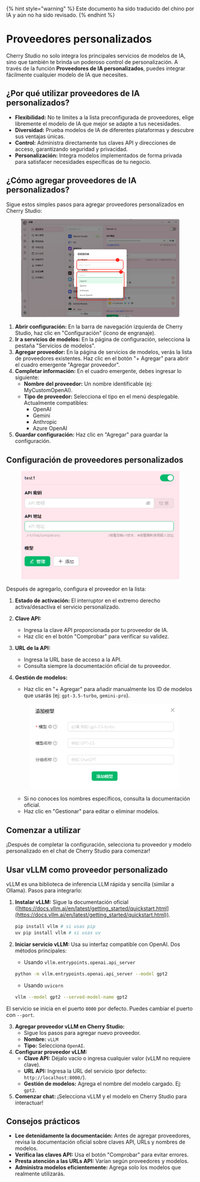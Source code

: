 
{% hint style="warning" %}
Este documento ha sido traducido del chino por IA y aún no ha sido revisado.
{% endhint %}

# Proveedores personalizados

Cherry Studio no solo integra los principales servicios de modelos de IA, sino que también te brinda un poderoso control de personalización. A través de la función **Proveedores de IA personalizados**, puedes integrar fácilmente cualquier modelo de IA que necesites.

## ¿Por qué utilizar proveedores de IA personalizados?

* **Flexibilidad:** No te limites a la lista preconfigurada de proveedores, elige libremente el modelo de IA que mejor se adapte a tus necesidades.
* **Diversidad:** Prueba modelos de IA de diferentes plataformas y descubre sus ventajas únicas.
* **Control:** Administra directamente tus claves API y direcciones de acceso, garantizando seguridad y privacidad.
* **Personalización:** Integra modelos implementados de forma privada para satisfacer necesidades específicas de tu negocio.

## ¿Cómo agregar proveedores de IA personalizados?

Sigue estos simples pasos para agregar proveedores personalizados en Cherry Studio:

<figure><img src="../../.gitbook/assets/image (2) (5).png" alt=""><figcaption></figcaption></figure>

1. **Abrir configuración:** En la barra de navegación izquierda de Cherry Studio, haz clic en "Configuración" (icono de engranaje).
2. **Ir a servicios de modelos:** En la página de configuración, selecciona la pestaña "Servicios de modelos".
3. **Agregar proveedor:** En la página de servicios de modelos, verás la lista de proveedores existentes. Haz clic en el botón "+ Agregar" para abrir el cuadro emergente "Agregar proveedor".
4. **Completar información:** En el cuadro emergente, debes ingresar lo siguiente:
   * **Nombre del proveedor:** Un nombre identificable (ej: MyCustomOpenAI).
   * **Tipo de proveedor:** Selecciona el tipo en el menú desplegable. Actualmente compatibles:
     * OpenAI
     * Gemini
     * Anthropic
     * Azure OpenAI
5. **Guardar configuración:** Haz clic en "Agregar" para guardar la configuración.

## Configuración de proveedores personalizados

<figure><img src="../../.gitbook/assets/image (3) (5) (1).png" alt=""><figcaption></figcaption></figure>

Después de agregarlo, configura el proveedor en la lista:

1. **Estado de activación:** El interruptor en el extremo derecho activa/desactiva el servicio personalizado.
2. **Clave API:**
   * Ingresa la clave API proporcionada por tu proveedor de IA.
   * Haz clic en el botón "Comprobar" para verificar su validez.
3. **URL de la API:**
   * Ingresa la URL base de acceso a la API.
   * Consulta siempre la documentación oficial de tu proveedor.
4.  **Gestión de modelos:**

    * Haz clic en "+ Agregar" para añadir manualmente los ID de modelos que usarás (ej: `gpt-3.5-turbo`, `gemini-pro`).

    <figure><img src="../../.gitbook/assets/image (4) (5).png" alt=""><figcaption></figcaption></figure>

    * Si no conoces los nombres específicos, consulta la documentación oficial.
    * Haz clic en "Gestionar" para editar o eliminar modelos.

## Comenzar a utilizar

¡Después de completar la configuración, selecciona tu proveedor y modelo personalizado en el chat de Cherry Studio para comenzar!

## Usar vLLM como proveedor personalizado

vLLM es una biblioteca de inferencia LLM rápida y sencilla (similar a Ollama). Pasos para integrarlo:

1.  **Instalar vLLM:** Sigue la documentación oficial ([https://docs.vllm.ai/en/latest/getting_started/quickstart.html](https://docs.vllm.ai/en/latest/getting_started/quickstart.html)).

    ```sh
    pip install vllm # si usas pip
    uv pip install vllm # si usas uv
    ```
2.  **Iniciar servicio vLLM:** Usa su interfaz compatible con OpenAI. Dos métodos principales:

    * Usando `vllm.entrypoints.openai.api_server`

    ```sh
    python -m vllm.entrypoints.openai.api_server --model gpt2
    ```

    * Usando `uvicorn`

    ```sh
    vllm --model gpt2 --served-model-name gpt2
    ```

El servicio se inicia en el puerto `8000` por defecto. Puedes cambiar el puerto con `--port`.

3. **Agregar proveedor vLLM en Cherry Studio:**
   * Sigue los pasos para agregar nuevo proveedor.
   * **Nombre:** `vLLM`
   * **Tipo:** Selecciona `OpenAI`.
4. **Configurar proveedor vLLM:**
   * **Clave API:** Déjalo vacío o ingresa cualquier valor (vLLM no requiere clave).
   * **URL API:** Ingresa la URL del servicio (por defecto: `http://localhost:8000/`).
   * **Gestión de modelos:** Agrega el nombre del modelo cargado. Ej: `gpt2`.
5. **Comenzar chat:** ¡Selecciona vLLM y el modelo en Cherry Studio para interactuar!

## Consejos prácticos

* **Lee detenidamente la documentación:** Antes de agregar proveedores, revisa la documentación oficial sobre claves API, URLs y nombres de modelos.
* **Verifica las claves API:** Usa el botón "Comprobar" para evitar errores.
* **Presta atención a las URLs API:** Varían según proveedores y modelos.
* **Administra modelos eficientemente:** Agrega solo los modelos que realmente utilizarás.